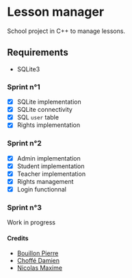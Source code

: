 # Lesson manager

School project in C++ to manage lessons. 

## Requirements
* SQLite3

### Sprint n°1
- [x] SQLite implementation
- [x] SQLite connectivity
- [x] SQL `user` table
- [x] Rights implementation

### Sprint n°2
- [x] Admin implementation
- [x] Student implementation
- [x] Teacher implementation
- [x] Rights management 
- [x] Login functionnal

### Sprint n°3
Work in progress

#### Credits
* [Bouillon Pierre](https://pierrebouillon.tech/)
* [Choffé Damien](https://github.com/ChoffeD)
* [Nicolas Maxime](https://github.com/NicolasMaxime)
